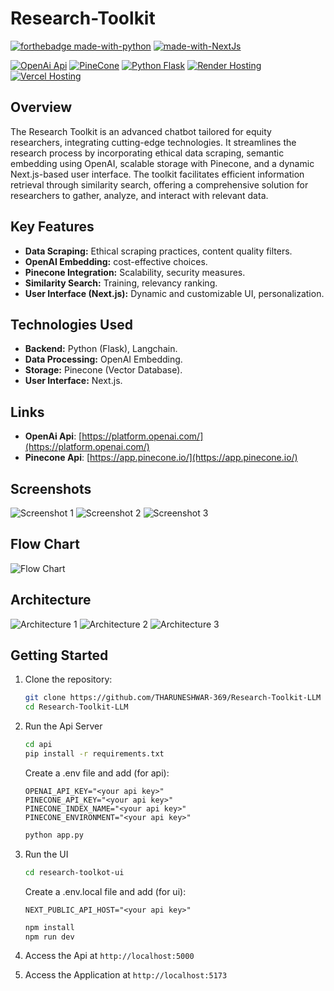 # Research-Toolkit

[![forthebadge made-with-python](http://ForTheBadge.com/images/badges/made-with-python.svg)](https://www.python.org/)
[![made-with-NextJs](https://img.shields.io/badge/Made%20with-NextJs-1f425f.svg)](https://nextjs.org/)

[![OpenAi Api](https://img.shields.io/badge/OpenAI-Api-red.svg)]([https://shields.io/](https://platform.openai.com/))
[![PineCone](https://img.shields.io/badge/Pinecone-Package-red.svg)]([https://shields.io/](https://platform.openai.com/))
[![Python Flask](https://img.shields.io/badge/Python-Flask-red.svg)]([https://shields.io/](https://platform.openai.com/))
[![Render Hosting](https://img.shields.io/badge/Render-Hosting-red.svg)]([https://shields.io/](https://platform.openai.com/))
[![Vercel Hosting](https://img.shields.io/badge/Vercel-Hosting-red.svg)]([https://shields.io/](https://platform.openai.com/))



## Overview 
The Research Toolkit is an advanced chatbot tailored for equity researchers, integrating cutting-edge technologies. It streamlines the research process by incorporating ethical data scraping, semantic embedding using OpenAI, scalable storage with Pinecone, and a dynamic Next.js-based user interface. The toolkit facilitates efficient information retrieval through similarity search, offering a comprehensive solution for researchers to gather, analyze, and interact with relevant data.

## Key Features
- **Data Scraping:** Ethical scraping practices, content quality filters.
- **OpenAI Embedding:** cost-effective choices.
- **Pinecone Integration:** Scalability, security measures.
- **Similarity Search:** Training, relevancy ranking.
- **User Interface (Next.js):** Dynamic and customizable UI, personalization.

## Technologies Used
- **Backend:** Python (Flask), Langchain.
- **Data Processing:** OpenAI Embedding.
- **Storage:** Pinecone (Vector Database).
- **User Interface:** Next.js.

## Links
- **OpenAi Api**: [https://platform.openai.com/](https://platform.openai.com/)
- **Pinecone Api**: [https://app.pinecone.io/](https://app.pinecone.io/)

## Screenshots
![Screenshot 1](https://github.com/THARUNESHWAR-369/Research-Toolkit-LLM/assets/84437531/ce849aea-52ff-44d3-ac40-802c84fc9473)
![Screenshot 2](https://github.com/THARUNESHWAR-369/Research-Toolkit-LLM/assets/84437531/3d3e3bbd-4dc3-48bf-a149-49447db9a023)
![Screenshot 3](https://github.com/THARUNESHWAR-369/Research-Toolkit-LLM/assets/84437531/75fd7ae5-bf2c-40c8-8d58-2cca7bac2546)

## Flow Chart
![Flow Chart](https://github.com/THARUNESHWAR-369/Research-Toolkit-LLM/assets/84437531/9a39d94c-31f5-4cc2-871a-fa5e06794bee)

## Architecture
![Architecture 1](https://github.com/THARUNESHWAR-369/Research-Toolkit-LLM/assets/84437531/696e0caa-475e-46e2-9dda-3a8a13e02467)
![Architecture 2](https://github.com/THARUNESHWAR-369/Research-Toolkit-LLM/assets/84437531/8add31ce-d770-44c3-8a6d-5c8df0f0ef92)
![Architecture 3](https://github.com/THARUNESHWAR-369/Research-Toolkit-LLM/assets/84437531/31535a70-743a-4509-aed8-d8da22ec9d1e)

## Getting Started
1. Clone the repository: 
    ```bash
    git clone https://github.com/THARUNESHWAR-369/Research-Toolkit-LLM
    cd Research-Toolkit-LLM
    ```

2. Run the Api Server
    ```bash
    cd api
    pip install -r requirements.txt
    ```

    Create a .env file and add (for api):
    ```env
    OPENAI_API_KEY="<your api key>"
    PINECONE_API_KEY="<your api key>"
    PINECONE_INDEX_NAME="<your api key>"
    PINECONE_ENVIRONMENT="<your api key>"
    ```

    ```bash
    python app.py
    ```

3. Run the UI
    ```bash
    cd research-toolkot-ui
    ```

    Create a .env.local file and add (for ui):
    ```env
    NEXT_PUBLIC_API_HOST="<your api key>"
    ```

    ```bash
    npm install
    npm run dev
    ```

4. Access the Api at `http://localhost:5000`
5. Access the Application at `http://localhost:5173`
